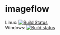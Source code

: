 # imageflow

Linux: [![Build Status](https://travis-ci.org/rthrh/imageflow.svg?branch=master)](https://travis-ci.org/rthrh/imageflow) <br />
Windows: [![Build status](https://ci.appveyor.com/api/projects/status/3dqy6jggtdwinxmt/branch/master?svg=true)](https://ci.appveyor.com/project/rthrh/imageflow/branch/master) <br />

